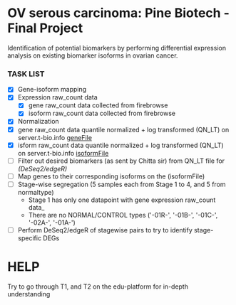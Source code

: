 # OV serous carcinoma: Pine Biotech - Final Project
Identification of potential biomarkers by performing differential expression analysis on existing biomarker isoforms in ovarian cancer.

### TASK LIST
- [x] Gene-isoform mapping
- [x] Expression raw_count data
  - [x] gene raw_count data collected from firebrowse
  - [x] isoform raw_count data collected from firebrowse
- [x] Normalization
 - [x] gene raw_count data quantile normalized + log transformed (QN_LT) on server.t-bio.info [geneFile](https://github.com/namhsuya/pb-ov-biomarker-identification/blob/master/not_normalized/REQUIRED_stagewise_allGenesRSEM_extracted.txt)
 - [x] isform raw_count data quantile normalized + log transformed (QN_LT) on server.t-bio.info [isoformFile](https://github.com/namhsuya/pb-ov-biomarker-identification/blob/master/not_normalized/REQUIRED_stagewise_allisoformsRSEM_extracted.txt)
- [ ] Filter out desired biomarkers (as sent by Chitta sir) from QN_LT file for _(DeSeq2/edgeR)_
- [ ] Map genes to their corresponding isoforms on the (isoformFile)
- [ ] Stage-wise segregation (5 samples each from Stage 1 to 4, and 5 from normaltype)
     - Stage 1 has only one datapoint with gene expression raw_count data_
     - There are no NORMAL/CONTROL types ('-01R-', '-01B-', '-01C-', '-02A-', '-01A-')
- [ ] Perform DeSeq2/edgeR of stagewise pairs to try to identify stage-specific DEGs
	
# HELP
Try to go through T1, and T2 on the edu-platform for in-depth understanding
